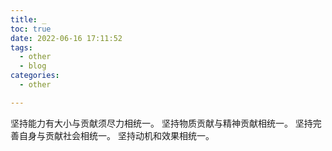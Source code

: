 ```yaml
---
title: _
toc: true
date: 2022-06-16 17:11:52
tags:
  - other
  - blog
categories:
  - other

---
```


坚持能力有大小与贡献须尽力相统一。
坚持物质贡献与精神贡献相统一。
坚持完善自身与贡献社会相统一。
坚持动机和效果相统一。



